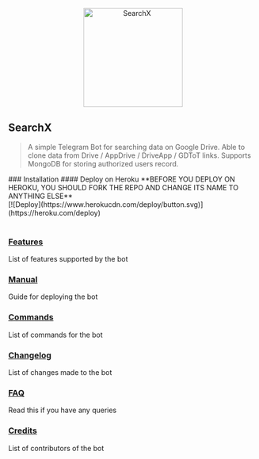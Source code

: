 <p align="center">
    <a href="https://github.com/l3v11/SearchX">
        <img width="200" src="https://cdn.dribbble.com/users/1501052/screenshots/5468049/searching_tickets.gif" alt="SearchX">
    </a>
</p>


<p align="center">

## SearchX

> A simple Telegram Bot for searching data on Google Drive. Able to clone data from Drive / AppDrive / DriveApp / GDToT links. Supports MongoDB for storing authorized users record.

</p>
### Installation
#### Deploy on Heroku
**BEFORE YOU DEPLOY ON HEROKU, YOU SHOULD FORK THE REPO AND CHANGE ITS NAME TO ANYTHING ELSE**<br>
[![Deploy](https://www.herokucdn.com/deploy/button.svg)](https://heroku.com/deploy)</br>
<br>

### [Features](https://github.com/l3v11/SearchX/wiki/Features)

List of features supported by the bot

### [Manual](https://github.com/l3v11/SearchX/wiki)

Guide for deploying the bot

### [Commands](https://github.com/l3v11/SearchX/wiki/Bot-Commands)

List of commands for the bot

### [Changelog](https://github.com/l3v11/SearchX/wiki/Changelog)

List of changes made to the bot

### [FAQ](https://github.com/l3v11/SearchX/wiki/Frequently-Asked-Questions)

Read this if you have any queries

### [Credits](https://github.com/l3v11/SearchX/wiki/Credits)

List of contributors of the bot
